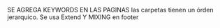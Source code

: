 SE AGREGA KEYWORDS EN LAS PAGINAS
las carpetas tienen un órden jerarquico.
Se usa Extend Y MIXING en footer